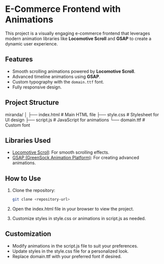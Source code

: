 # E-Commerce Frontend with Animations

This project is a visually engaging e-commerce frontend that leverages modern animation libraries like **Locomotive Scroll** and **GSAP** to create a dynamic user experience.

## Features

- Smooth scrolling animations powered by **Locomotive Scroll**.
- Advanced timeline animations using **GSAP**.
- Custom typography with the `domain.ttf` font.
- Fully responsive design.

## Project Structure

miranda/ │ ├── index.html # Main HTML file ├── style.css # Stylesheet for UI design ├── script.js # JavaScript for animations └── domain.ttf # Custom font


## Libraries Used

- [Locomotive Scroll](https://github.com/locomotivemtl/locomotive-scroll): For smooth scrolling effects.
- [GSAP (GreenSock Animation Platform)](https://greensock.com/gsap/): For creating advanced animations.

## How to Use

1. Clone the repository:
   ```bash
   git clone <repository-url>


2. Open the index.html file in your browser to view the project.

3. Customize styles in style.css or animations in script.js as needed.

## Customization
- Modify animations in the script.js file to suit your preferences.
- Update styles in the style.css file for a personalized look.
- Replace domain.ttf with your preferred font if desired.

